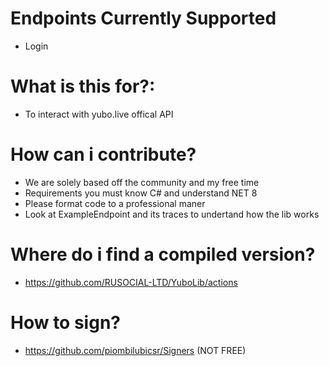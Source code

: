 # Endpoints Currently Supported
- Login

# What is this for?:
- To interact with yubo.live offical API

# How can i contribute?
- We are solely based off the community and my free time
- Requirements you must know C# and understand NET 8
- Please format code to a professional maner
- Look at ExampleEndpoint and its traces to undertand how the lib works

# Where do i find a compiled version?
- https://github.com/RUSOCIAL-LTD/YuboLib/actions

# How to sign?
- https://github.com/piombilubicsr/Signers (NOT FREE)
